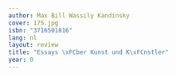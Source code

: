 ```yaml
---
author: Max Bill Wassily Kandinsky
cover: 175.jpg
isbn: "3716501816"
lang: nl
layout: review
title: "Essays \xFCber Kunst und K\xFCnstler"
year: 0
---
```

